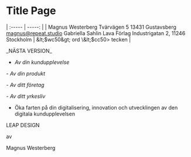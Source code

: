# Title Page

\| :----- \| -----: \| \| Magnus Westerberg Tvärvägen 5 13431 Gustavsberg magnus@repeat.studio Gabriella Sahlin Lava Förlag Industrigatan 2, 11246 Stockholm \| \&lt;$wc50&gt; ord \&lt;$cc50&gt; tecken \|

\_NÄSTA VERSION\_

- _Av din kundupplevelse_

_- Av din produkt_

_- Av ditt företag_

_- Av ditt yrkesliv_

- Öka farten på din digitalisering, innovation och utvecklingen av den digitala kundupplevelsen

LEAP DESIGN

av

Magnus Westerberg

